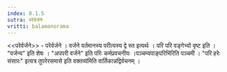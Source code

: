 ```yaml
---
index: 8.1.5
sutra: परेर्वर्जने
vritti: balamanorama
---
```


<<परेर्वर्जने>> - परेर्वर्जने । वर्जने वर्तमानस्य परीत्यस्य द्वे स्त इत्यर्थः । परि परि वङ्गेभ्यो वृष्ट इति । "पर्जन्य" इति शेषः । "अपपरी वर्जने" इति परिः कर्मप्रवचनीयः ।पञ्चम्यपाङ्परिभि॑रिति पञ्चमी । "परि हरेः संसारः" इत्यत्र तुपरेरसमासे इति वक्तव्य॑मिति वार्तिकान्नद्विर्वचनम् । 